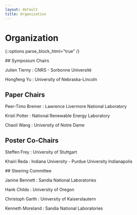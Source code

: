 ```yaml
---
layout: default
title: Organization
---
```


# Organization

{::options parse_block_html="true" /}

<div class="left">
## Symposium Chairs

Julien Tierny
: CNRS - Sorbonne Universit&eacute;

Hongfeng Yu
: University of Nebraska-Lincoln

## Paper Chairs

Peer-Timo Bremer
: Lawrence Livermore National Laboratory

Kristi Potter
: National Renewable Energy Laboratory

Chaoli Wang
: University of Notre Dame

## Poster Co-Chairs

Steffen Frey
: University of Stuttgart 

Khairi Reda
: Indiana University - Purdue University Indianapolis
</div>
<div class="right">
## Steering Committee

Janine Bennett
: Sandia National Laboratories

Hank Childs
: University of Oregon

Christoph Garth
: University of Kaiserslautern

Kenneth Moreland
: Sandia National Laboratories
</div>

<!-- <div class="left">
## Program Committee

Jeff Baumes
: Kitware, Inc.

Janine Bennett
: Sandia National Laboratories

Wes Bethel
: Lawrence Berkeley National Laboratory

Harsh Bhatia
: Lawrence Livermore National Laboratory

Chris Bryan
: Arizona State University

Silvia Castro
: Universidad Nacional del Sur

Amit Chourasia
: San Diego Supercomputer Center

Harish Doraiswamy
: New York University

Soumya Dutta
: Los Alamos National Laboratory

Steffen Frey
: University of Stuttgart

Issei Fujishiro
: Keio University

Kelly Gaither
: Texas Advanced Computing Center

Berk Geveci
: Kitware, Inc.

Tobias G&uuml;ther
: ETH Zurich

Hanqi Guo
: Argonne National Laboratory

Ingrid Hotz
: Link&ouml;ing University
</div>

<div class="right">
## &nbsp;

Jian Huang
: University of Tennessee, Knoxville

Katherine Isaacs
: University of Arizona

Won-Ki Jeong
: Ulsan National Institute of Science and Technology

Yun Jang
: Sejong University

Joshua Levine
: University of Arizona

Peter Lindstrom
: Lawrence Livermore National Laboratory

Shusen Liu
: Lawrence Livermore National Laboratory

Zhicheng Liu
: Adobe Research

Kwan-Liu Ma
: University of California, Davis

Ron Oldfield
: Sandia National Laboratories

Patrick  O'Leary
: Kitware, Inc.

Brian Summa
: Tulane University

Jun Tao
: Sun Yat-sen University

Xavier Tricoche
: Purdue University

Yang Wang
: Uber Technologies, Inc.

</div> -->


